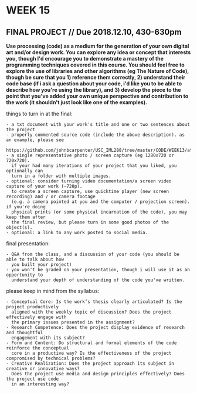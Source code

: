 # WEEK 15 
  
## FINAL PROJECT // Due 2018.12.10, 430-630pm  
**Use processing (code) as a medium for the generation of your own digital art and/or design work.  You can explore any idea or concept that interests you, though I'd encourage you to demonstrate a mastery of the programming techniques covered in this course.  You should feel free to explore the use of libraries and other algorithms (eg The Nature of Code), though be sure that you 1) reference them correctly, 2) understand their code base (if i ask a question about your code, i'd like you to be able to describe how you're using the library), and 3) develop the piece to the point that you've added your own unique perspective and contribution to the work (it shouldn't just look like one of the examples).**

things to turn in at the final:
```- your source code (zipped root folder with all assets)
- a txt document with your work's title and one or two sentences about the project
- properly commented source code (include the above description). as an example, please see
  https://github.com/johnbcarpenter/USC_IML288/tree/master/CODE/WEEK13/atoms_ptIII 
- a single representative photo / screen capture (eg 1280x720 or 720x720). 
  if your had many iterations of your project that you liked, you optionally can 
  turn in a folder with multiple images.
- optional: consider turning video documentation/a screen video capture of your work (~720p).
  to create a screen capture, use quicktime player (new screen recording) and / or camera footage 
  (e.g. a camera pointed at you and the computer / projection screen).  if you're doing 
  physical prints (or some physical incarnation of the code), you may keep them after 
  the final review, but please turn in some good photos of the object(s).  
- optional: a link to any work posted to social media. 
```

final presentation:
```- an in-class demo of your final project
- Q&A from the class, and a discussion of your code (you should be able to talk about how  
  you built your project)
- you won't be graded on your presentation, though i will use it as an opportunity to 
  understand your depth of understanding of the code you've written.
```

please keep in mind from the syllabus:
```In general, you will be graded using these criteria:
- Conceptual Core: Is the work’s thesis clearly articulated? Is the project productively 
  aligned with the weekly topic of discussion? Does the project effectively engage with 
  the primary issues presented in the assignment?
- Research Competence: Does the project display evidence of research and thoughtful 
  engagement with its subject?
- Form and Content: Do structural and formal elements of the code reinforce the conceptual 
  core in a productive way? Is the effectiveness of the project compromised by technical problems? 
- Creative Realization: Does the project approach its subject in creative or innovative ways? 
  Does the project use media and design principles effectively? Does the project use code 
  in an interesting way?
```
